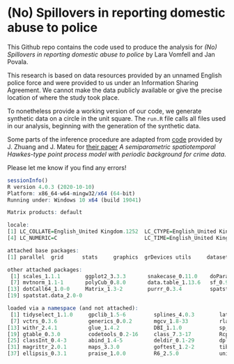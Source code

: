 # (No) Spillovers in reporting domestic abuse to police

This Github repo contains the code used to produce the analysis for _(No) Spillovers in reporting domestic abuse to police_ by Lara Vomfell and Jan Povala.

This research is based on data resources provided by an unnamed English police force and were provided to us under an Information Sharing Agreement. We cannot make the data publicly available or give the precise location of where the study took place.

To nonetheless provide a working version of our code, we generate synthetic data on a circle in the unit square. The `run.R` file calls all files used in our analysis, beginning with the generation of the synthetic data.

Some parts of the inference procedure are adapted from [code](https://rss.onlinelibrary.wiley.com/hub/journal/1467985x/series-a-datasets/182_3) provided by J. Zhuang and J. Mateu for [their paper](https://doi.org/10.1111/rssa.12429) _A semiparametric spatiotemporal Hawkes-type point process model with periodic background for crime data_.

Please let me know if you find any errors!

```R
sessionInfo()
R version 4.0.3 (2020-10-10)
Platform: x86_64-w64-mingw32/x64 (64-bit)
Running under: Windows 10 x64 (build 19041)

Matrix products: default

locale:
[1] LC_COLLATE=English_United Kingdom.1252  LC_CTYPE=English_United Kingdom.1252    LC_MONETARY=English_United Kingdom.1252
[4] LC_NUMERIC=C                            LC_TIME=English_United Kingdom.1252    

attached base packages:
[1] parallel  grid      stats     graphics  grDevices utils     datasets  methods   base     

other attached packages:
 [1] scales_1.1.1        ggplot2_3.3.3       snakecase_0.11.0    doParallel_1.0.16   iterators_1.0.13    foreach_1.5.1      
 [7] mvtnorm_1.1-1       polyCub_0.8.0       data.table_1.13.6   sf_0.9-7            fields_11.6         spam_2.5-1         
[13] dotCall64_1.0-0     Matrix_1.3-2        purrr_0.3.4         spatstat_1.64-1     rpart_4.1-15        nlme_3.1-150       
[19] spatstat.data_2.0-0

loaded via a namespace (and not attached):
 [1] tidyselect_1.1.0     gpclib_1.5-6         splines_4.0.3        lattice_0.20-41      colorspace_1.4-1     spatstat.utils_2.0-0
 [7] vctrs_0.3.6          generics_0.0.2       mgcv_1.8-33          rlang_0.4.10         e1071_1.7-4          pillar_1.4.7        
[13] withr_2.4.1          glue_1.4.2           DBI_1.1.0            sp_1.4-4             lifecycle_0.2.0      munsell_0.5.0       
[19] gtable_0.3.0         codetools_0.2-16     class_7.3-17         Rcpp_1.0.6           KernSmooth_2.23-17   tensor_1.5          
[25] classInt_0.4-3       abind_1.4-5          deldir_0.1-29        dplyr_1.0.2          polyclip_1.10-0      tools_4.0.3         
[31] magrittr_2.0.1       maps_3.3.0           goftest_1.2-2        tibble_3.0.6         crayon_1.4.1         pkgconfig_2.0.3     
[37] ellipsis_0.3.1       praise_1.0.0         R6_2.5.0             units_0.6-7          compiler_4.0.3  
``` 